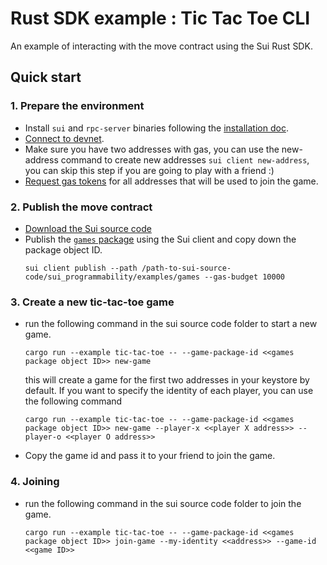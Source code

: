 # Rust SDK example : Tic Tac Toe CLI

An example of interacting with the move contract using the Sui Rust SDK.

## Quick start

### 1. Prepare the environment 
   * Install `sui` and `rpc-server` binaries following the [installation doc](https://github.com/MystenLabs/sui/blob/main/doc/src/build/install.md#binaries).
   * [Connect to devnet](https://github.com/MystenLabs/sui/blob/main/doc/src/build/cli-client.md#connect-to-devnet).
   * Make sure you have two addresses with gas, you can use the new-address command to create new addresses `sui client new-address`, 
   you can skip this step if you are going to play with a friend :)
   * [Request gas tokens](https://github.com/MystenLabs/sui/blob/main/doc/src/explore/devnet.md#request-gas-tokens) for all addresses that will be used to join the game.

### 2. Publish the move contract
   * [Download the Sui source code](https://github.com/MystenLabs/sui/blob/main/doc/src/build/install.md#source-code)
   * Publish the [`games` package](https://github.com/MystenLabs/sui/tree/main/sui_programmability/examples/games) 
      using the Sui client and copy down the package object ID.
      ```shell
      sui client publish --path /path-to-sui-source-code/sui_programmability/examples/games --gas-budget 10000
      ```
### 3. Create a new tic-tac-toe game
   * run the following command in the sui source code folder to start a new game.
      ```shell
      cargo run --example tic-tac-toe -- --game-package-id <<games package object ID>> new-game
      ```
        this will create a game for the first two addresses in your keystore by default. If you want to specify the identity of each player, 
you can use the following command
      ```shell
      cargo run --example tic-tac-toe -- --game-package-id <<games package object ID>> new-game --player-x <<player X address>> --player-o <<player O address>>
      ```
   * Copy the game id and pass it to your friend to join the game.
### 4. Joining
   * run the following command in the sui source code folder to join the game.
      ```shell
      cargo run --example tic-tac-toe -- --game-package-id <<games package object ID>> join-game --my-identity <<address>> --game-id <<game ID>>
      ```

    
   
